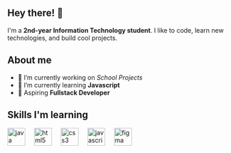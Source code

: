 ## Hey there! 👋

I'm a **2nd-year Information Technology student**. I like to code, learn new technologies, and build cool projects.  

## About me 
- 🔭 I’m currently working on *School Projects*
- 🌱 I’m currently learning **Javascript** 
- 🎯 Aspiring **Fullstack Developer**

## Skills I'm learning
<div align="left">
  <img src="https://cdn.jsdelivr.net/gh/devicons/devicon/icons/java/java-original.svg" height="40" alt="java logo"  />
  <img width="12" />
  <img src="https://cdn.jsdelivr.net/gh/devicons/devicon/icons/html5/html5-original.svg" height="40" alt="html5 logo"  />
  <img width="12" />
  <img src="https://cdn.jsdelivr.net/gh/devicons/devicon/icons/css3/css3-original.svg" height="40" alt="css3 logo"  />
  <img width="12" />
  <img src="https://cdn.jsdelivr.net/gh/devicons/devicon/icons/javascript/javascript-original.svg" height="40" alt="javascript logo"  />
  <img width="12" />
  <img src="https://cdn.jsdelivr.net/gh/devicons/devicon/icons/figma/figma-original.svg" height="40" alt="figma logo"  />
</div>

###


<!--
**zydric/zydric** is a ✨ _special_ ✨ repository because its `README.md` (this file) appears on your GitHub profile.

